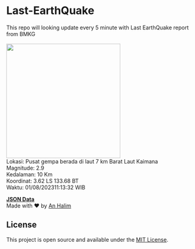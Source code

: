 # Last-EarthQuake
This repo will looking update every 5 minute with Last EarthQuake report from BMKG
<br>
<br>
<img src="https://static.bmkg.go.id/20230801111332.mmi.jpg" width="300"/>
<br>
Lokasi: Pusat gempa berada di laut 7 km Barat Laut Kaimana <br>
Magnitude: 2.9 <br>
Kedalaman: 10 Km <br>
Koordinat: 3.62 LS 133.68 BT <br>
Waktu: 01/08/202311:13:32 WIB <br>

<a href="./data/data.json">**JSON Data**</a>
<br>
Made with ❤️ by <a href="https://github.com/an-halim">An Halim</a>
## License

This project is open source and available under the [MIT License](LICENSE).
